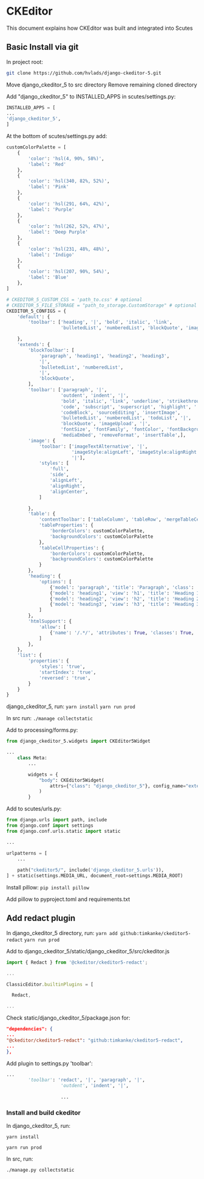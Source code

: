 # CKEditor

This document explains how CKEditor was built and integrated into Scutes

## Basic Install via git

In project root:

```zsh
git clone https://github.com/hvlads/django-ckeditor-5.git
```

Move django_ckeditor_5 to src directory
Remove remaining cloned directory

Add "django_ckeditor_5" to INSTALLED_APPS in scutes/settings.py:

```python
INSTALLED_APPS = [
...
'django_ckeditor_5',
]
```

At the bottom of scutes/settings.py add:

```python
customColorPalette = [
    {
        'color': 'hsl(4, 90%, 58%)',
        'label': 'Red'
    },
    {
        'color': 'hsl(340, 82%, 52%)',
        'label': 'Pink'
    },
    {
        'color': 'hsl(291, 64%, 42%)',
        'label': 'Purple'
    },
    {
        'color': 'hsl(262, 52%, 47%)',
        'label': 'Deep Purple'
    },
    {
        'color': 'hsl(231, 48%, 48%)',
        'label': 'Indigo'
    },
    {
        'color': 'hsl(207, 90%, 54%)',
        'label': 'Blue'
    },
]

# CKEDITOR_5_CUSTOM_CSS = 'path_to.css' # optional
# CKEDITOR_5_FILE_STORAGE = "path_to_storage.CustomStorage" # optional
CKEDITOR_5_CONFIGS = {
    'default': {
        'toolbar': ['heading', '|', 'bold', 'italic', 'link',
                    'bulletedList', 'numberedList', 'blockQuote', 'imageUpload', ],

    },
    'extends': {
        'blockToolbar': [
            'paragraph', 'heading1', 'heading2', 'heading3',
            '|',
            'bulletedList', 'numberedList',
            '|',
            'blockQuote',
        ],
        'toolbar': ['paragraph', '|',
                    'outdent', 'indent', '|',
                    'bold', 'italic', 'link', 'underline', 'strikethrough',
                    'code', 'subscript', 'superscript', 'highlight', '|',
                    'codeBlock', 'sourceEditing', 'insertImage',
                    'bulletedList', 'numberedList', 'todoList', '|',
                    'blockQuote', 'imageUpload', '|',
                    'fontSize', 'fontFamily', 'fontColor', 'fontBackgroundColor',
                    'mediaEmbed', 'removeFormat', 'insertTable',],
        'image': {
            'toolbar': ['imageTextAlternative', '|',
                        'imageStyle:alignLeft', 'imageStyle:alignRight', 'imageStyle:alignCenter', 'imageStyle:side',
                        '|'],
            'styles': [
                'full',
                'side',
                'alignLeft',
                'alignRight',
                'alignCenter',
            ]

        },
        'table': {
            'contentToolbar': ['tableColumn', 'tableRow', 'mergeTableCells','tableProperties', 'tableCellProperties'],
            'tableProperties': {
                'borderColors': customColorPalette,
                'backgroundColors': customColorPalette
            },
            'tableCellProperties': {
                'borderColors': customColorPalette,
                'backgroundColors': customColorPalette
            }
        },
        'heading': {
            'options': [
                {'model': 'paragraph', 'title': 'Paragraph', 'class': 'ck-heading_paragraph'},
                {'model': 'heading1', 'view': 'h1', 'title': 'Heading 1', 'class': 'ck-heading_heading1'},
                {'model': 'heading2', 'view': 'h2', 'title': 'Heading 2', 'class': 'ck-heading_heading2'},
                {'model': 'heading3', 'view': 'h3', 'title': 'Heading 3', 'class': 'ck-heading_heading3'}
            ]
        },
        'htmlSupport': {
            'allow': [
                {'name': '/.*/', 'attributes': True, 'classes': True, 'styles': True}
            ]
        },
    },
    'list': {
        'properties': {
            'styles': 'true',
            'startIndex': 'true',
            'reversed': 'true',
        }
    }
}
```

django_ckeditor_5, run:
```yarn install```
```yarn run prod```

In src run:
```./manage collectstatic```

Add to processing/forms.py:

```python
from django_ckeditor_5.widgets import CKEditor5Widget

...
    class Meta:
        ...

        widgets = {
            "body": CKEditor5Widget(
                attrs={"class": "django_ckeditor_5"}, config_name="extends"
            )
        }
```

Add to scutes/urls.py:

```python
from django.urls import path, include
from django.conf import settings
from django.conf.urls.static import static

...

urlpatterns = [
    ...
    
    path("ckeditor5/", include('django_ckeditor_5.urls')),
] + static(settings.MEDIA_URL, document_root=settings.MEDIA_ROOT)
```

Install pillow:
```pip install pillow```

Add pillow to pyproject.toml and requirements.txt

## Add redact plugin

In django_ckeditor_5 directory, run:
```yarn add github:timkanke/ckeditor5-redact```
```yarn run prod```

Add to django_ckeditor_5/static/django_ckeditor_5/src/ckeditor.js

```js
import { Redact } from '@ckeditor/ckeditor5-redact';

...

ClassicEditor.builtinPlugins = [

  Redact,

...
```

Check static/django_ckeditor_5/package.json for:

```json
"dependencies": {
...
"@ckeditor/ckeditor5-redact": "github:timkanke/ckeditor5-redact",
...
},
```

Add plugin to settings.py 'toolbar':

```python
...
        'toolbar': 'redact', '|', 'paragraph', '|',
                    'outdent', 'indent', '|',
                    
                    ...
```

### Install and build ckeditor

In django_ckeditor_5, run:

```yarn install```

```yarn run prod```

In src, run:

```./manage.py collectstatic```
